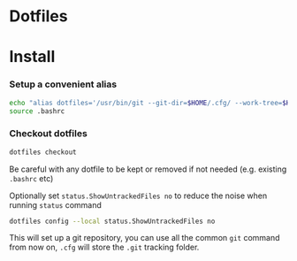 Dotfiles
========

# Install

### Setup a convenient alias

```sh
echo "alias dotfiles='/usr/bin/git --git-dir=$HOME/.cfg/ --work-tree=$HOME'" >> $HOME/.bashrc
source .bashrc
```

### Checkout dotfiles

```sh
dotfiles checkout
```
Be careful with any dotfile to be kept or removed if not needed (e.g. existing `.bashrc` etc)

Optionally set `status.ShowUntrackedFiles no` to reduce the noise when running `status` command

```sh
dotfiles config --local status.ShowUntrackedFiles no
```

This will set up a git repository, you can use all the common `git` command from now on, `.cfg` will store the `.git` tracking folder.
